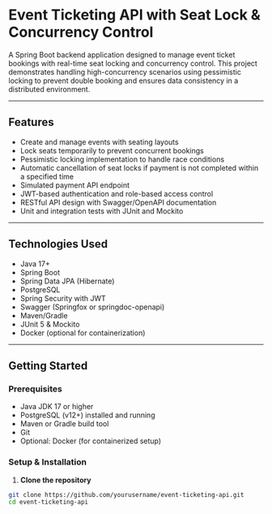 # Event Ticketing API with Seat Lock & Concurrency Control

A Spring Boot backend application designed to manage event ticket bookings with real-time seat locking and concurrency control. This project demonstrates handling high-concurrency scenarios using pessimistic locking to prevent double booking and ensures data consistency in a distributed environment.

---

## Features

- Create and manage events with seating layouts  
- Lock seats temporarily to prevent concurrent bookings  
- Pessimistic locking implementation to handle race conditions  
- Automatic cancellation of seat locks if payment is not completed within a specified time  
- Simulated payment API endpoint  
- JWT-based authentication and role-based access control  
- RESTful API design with Swagger/OpenAPI documentation  
- Unit and integration tests with JUnit and Mockito  

---

## Technologies Used

- Java 17+  
- Spring Boot  
- Spring Data JPA (Hibernate)  
- PostgreSQL  
- Spring Security with JWT  
- Swagger (Springfox or springdoc-openapi)  
- Maven/Gradle  
- JUnit 5 & Mockito  
- Docker (optional for containerization)  

---

## Getting Started

### Prerequisites

- Java JDK 17 or higher  
- PostgreSQL (v12+) installed and running  
- Maven or Gradle build tool  
- Git  
- Optional: Docker (for containerized setup)  

### Setup & Installation

1. **Clone the repository**  
```bash
git clone https://github.com/yourusername/event-ticketing-api.git
cd event-ticketing-api
